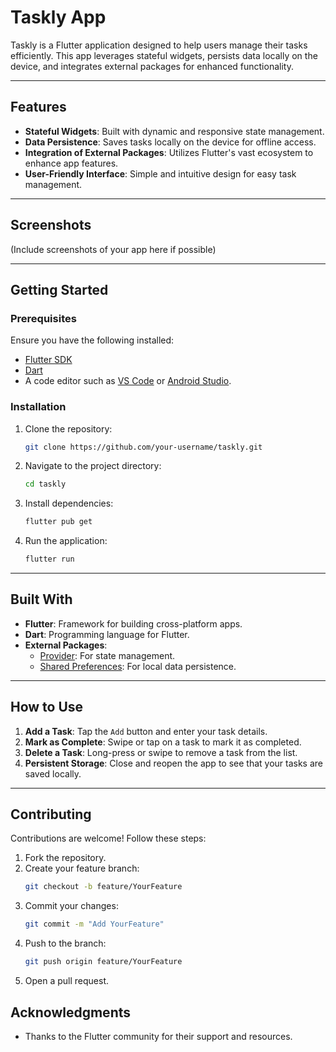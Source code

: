 # Taskly App

Taskly is a Flutter application designed to help users manage their tasks efficiently. This app leverages stateful widgets, persists data locally on the device, and integrates external packages for enhanced functionality.

---

## Features

- **Stateful Widgets**: Built with dynamic and responsive state management.
- **Data Persistence**: Saves tasks locally on the device for offline access.
- **Integration of External Packages**: Utilizes Flutter's vast ecosystem to enhance app features.
- **User-Friendly Interface**: Simple and intuitive design for easy task management.

---

## Screenshots

(Include screenshots of your app here if possible)

---

## Getting Started

### Prerequisites

Ensure you have the following installed:

- [Flutter SDK](https://flutter.dev/docs/get-started/install)
- [Dart](https://dart.dev/get-dart)
- A code editor such as [VS Code](https://code.visualstudio.com/) or [Android Studio](https://developer.android.com/studio).

### Installation

1. Clone the repository:
   ```bash
   git clone https://github.com/your-username/taskly.git
   ```

2. Navigate to the project directory:
   ```bash
   cd taskly
   ```

3. Install dependencies:
   ```bash
   flutter pub get
   ```

4. Run the application:
   ```bash
   flutter run
   ```

---

## Built With

- **Flutter**: Framework for building cross-platform apps.
- **Dart**: Programming language for Flutter.
- **External Packages**:
  - [Provider](https://pub.dev/packages/provider): For state management.
  - [Shared Preferences](https://pub.dev/packages/shared_preferences): For local data persistence.

---

## How to Use

1. **Add a Task**: Tap the `Add` button and enter your task details.
2. **Mark as Complete**: Swipe or tap on a task to mark it as completed.
3. **Delete a Task**: Long-press or swipe to remove a task from the list.
4. **Persistent Storage**: Close and reopen the app to see that your tasks are saved locally.

---

## Contributing

Contributions are welcome! Follow these steps:

1. Fork the repository.
2. Create your feature branch:
   ```bash
   git checkout -b feature/YourFeature
   ```
3. Commit your changes:
   ```bash
   git commit -m "Add YourFeature"
   ```
4. Push to the branch:
   ```bash
   git push origin feature/YourFeature
   ```
5. Open a pull request.


## Acknowledgments

- Thanks to the Flutter community for their support and resources.
